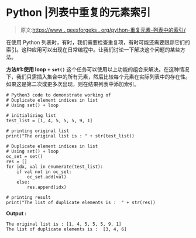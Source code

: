 # Python |列表中重复的元素索引

> 原文:[https://www . geesforgeks . org/python-重复元素-列表中的索引/](https://www.geeksforgeeks.org/python-duplicate-element-indices-in-list/)

在使用 Python 列表时，有时，我们需要检查重复项，有时可能还需要跟踪它们的索引。这种应用可以出现在日常编程中。让我们讨论一下解决这个问题的某些方法。

**方法#1:使用 loop + `set()`**
这个任务可以使用以上功能的组合来解决。在这种情况下，我们只需插入集合中的所有元素，然后比较每个元素在实际列表中的存在性。如果这是第二次或更多次出现，则在结果列表中添加索引。

```
# Python3 code to demonstrate working of
# Duplicate element indices in list
# Using set() + loop

# initializing list
test_list = [1, 4, 5, 5, 5, 9, 1]

# printing original list
print("The original list is : " + str(test_list))

# Duplicate element indices in list
# Using set() + loop
oc_set = set()
res = []
for idx, val in enumerate(test_list):
    if val not in oc_set:
        oc_set.add(val)         
    else:
        res.append(idx)     

# printing result
print("The list of duplicate elements is :  " + str(res))
```

**Output :**

```
The original list is : [1, 4, 5, 5, 5, 9, 1]
The list of duplicate elements is :  [3, 4, 6]

```